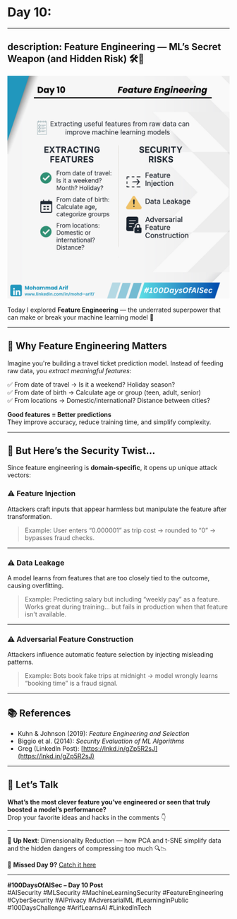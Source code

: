 # Day 10: 
---
description: Feature Engineering — ML’s Secret Weapon (and Hidden Risk) 🛠️🔐
--- 
![Day 10 Poster](images/day10-poster.png)

Today I explored **Feature Engineering** — the underrated superpower that can make or break your machine learning model 🚀

---

## 🎯 Why Feature Engineering Matters

Imagine you're building a travel ticket prediction model. Instead of feeding raw data, you *extract meaningful features*:

✅ From date of travel → Is it a weekend? Holiday season?  
✅ From date of birth → Calculate age or group (teen, adult, senior)  
✅ From locations → Domestic/international? Distance between cities?

**Good features = Better predictions**  
They improve accuracy, reduce training time, and simplify complexity.

---

## 🔐 But Here’s the Security Twist...

Since feature engineering is **domain-specific**, it opens up unique attack vectors:

### ⚠️ Feature Injection  
Attackers craft inputs that appear harmless but manipulate the feature after transformation.

> Example: User enters “0.000001” as trip cost → rounded to “0” → bypasses fraud checks.

---

### ⚠️ Data Leakage  
A model learns from features that are too closely tied to the outcome, causing overfitting.

> Example: Predicting salary but including “weekly pay” as a feature.  
> Works great during training... but fails in production when that feature isn't available.

---

### ⚠️ Adversarial Feature Construction  
Attackers influence automatic feature selection by injecting misleading patterns.

> Example: Bots book fake trips at midnight → model wrongly learns “booking time” is a fraud signal.

---

## 📚 References
- Kuhn & Johnson (2019): *Feature Engineering and Selection*  
- Biggio et al. (2014): *Security Evaluation of ML Algorithms*  
- Greg (LinkedIn Post): [https://lnkd.in/gZp5R2sJ](https://lnkd.in/gZp5R2sJ)

---

## 💬 Let’s Talk  
**What’s the most clever feature you’ve engineered or seen that truly boosted a model’s performance?**  
Drop your favorite ideas and hacks in the comments 👇

---

📅 **Up Next**: Dimensionality Reduction — how PCA and t-SNE simplify data and the hidden dangers of compressing too much 🔍📉

🔗 **Missed Day 9?** [Catch it here](https://lnkd.in/gcveXxX7)

---

**#100DaysOfAISec – Day 10 Post**  
#AISecurity #MLSecurity #MachineLearningSecurity #FeatureEngineering #CyberSecurity #AIPrivacy #AdversarialML #LearningInPublic #100DaysChallenge #ArifLearnsAI #LinkedInTech